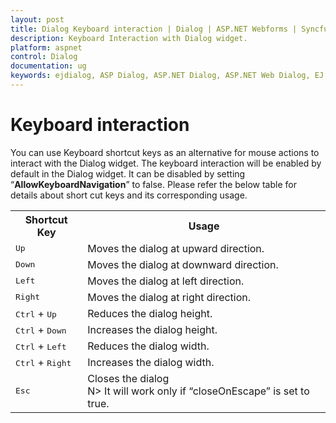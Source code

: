 ```yaml
---
layout: post
title: Dialog Keyboard interaction | Dialog | ASP.NET Webforms | Syncfusion
description: Keyboard Interaction with Dialog widget.
platform: aspnet
control: Dialog
documentation: ug
keywords: ejdialog, ASP Dialog, ASP.NET Dialog, ASP.NET Web Dialog, EJ ASP.NET Dialog, Dialog ui, Web Dialog, ej Dialog, Dialog control
---
```


# Keyboard interaction

You can use Keyboard shortcut keys as an alternative for mouse actions to interact with the Dialog widget. The keyboard interaction will be enabled by default in the Dialog widget. It can be disabled by setting “**AllowKeyboardNavigation**” to false. Please refer the below table for details about short cut keys and its corresponding usage.

<table>
<tr>
<th>
Shortcut Key</th><th>
Usage</th></tr>
<tr>
<td>
<kbd>Up</kbd></td><td>
Moves the dialog at upward direction.</td></tr>
<tr>
<td>
<kbd>Down</kbd></td><td>
Moves the dialog at downward direction.</td></tr>
<tr>
<td>
<kbd>Left</kbd></td><td>
Moves the dialog at left direction.</td></tr>
<tr>
<td>
<kbd>Right</kbd></td><td>
Moves the dialog at right direction.</td></tr>
<tr>
<td>
<kbd>Ctrl</kbd> + <kbd>Up</kbd></td><td>
Reduces the dialog height.</td></tr>
<tr>
<td>
<kbd>Ctrl</kbd> + <kbd>Down</kbd></td><td>
Increases the dialog height.</td></tr>
<tr>
<td>
<kbd>Ctrl</kbd> + <kbd>Left</kbd></td><td>
Reduces the dialog width.</td></tr>
<tr>
<td>
<kbd>Ctrl</kbd> + <kbd>Right</kbd></td><td>
Increases the dialog width.</td></tr>
<tr>
<td>
<kbd>Esc</kbd></td><td>
Closes the dialog <br/>
N> It will work only if “closeOnEscape” is set to true.</td></tr>
</table>



